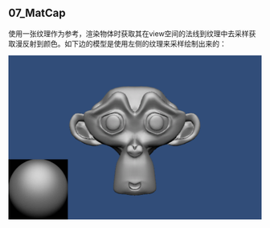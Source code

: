 ## 07_MatCap

使用一张纹理作为参考，渲染物体时获取其在view空间的法线到纹理中去采样获取漫反射到颜色。如下边的模型是使用左侧的纹理来采样绘制出来的：

![matcap](../../GALLERY/07_MatCap/matcap.png)
